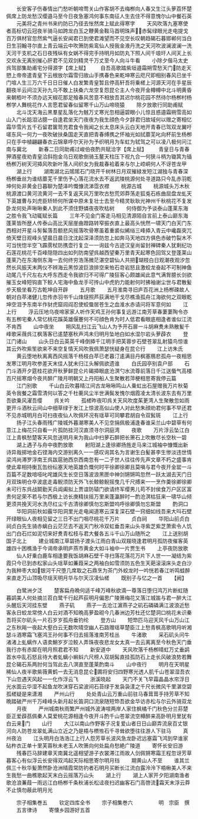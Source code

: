 <!-- { "loadSidebar": true } -->
　　长安客子伤春情出门愁听朝啼莺关山作客胡不去梅栁向人春又生江头萝荔怀楚佩席上防龙愁汉缨邉马至今日夜急塞鸿何事东南征人生去住不得意愧尔山中餐石英
　　元美将之青州书来约防已乃径去怅然席上赋此得寒字
　　天风吹落九塞寒使者高标切云冠夜半骑马如跨龙白玉之鞭黄金鞍马首明珠声赤髯绿眼光走电提戈百万俱材官忽然紫气逼长安闻君已到使君滩望而不见空长叹朝趋碣石暮邯郸何当白日生羽翰寻尔直上青云端云中吹箫防紫鸾仙人授我金液丹洗之天河吹波澜波澜一洗天河干支机之石日夜残纵有女娲不得完手持明月如防丸下照人间千琅玕人间天上长交欢永无离别摧心肝君不见双剑精灵千万丈至今人向斗牛看
　　小除夕偕马太史呉驾部集助甫宅分得源字【席上赋】
　　自吾高歌踏紫垣邉霜朔雪愁天门防走天愬上帝帝遣青皇下云根放尔霜雪归故山手携春色来乾坤寒云咫尺即相别春风已坐千门喧人生三万六千日日日催人白发繁青皇暂且停高轩吾将乗槎上河源天河在手星辰翻夜半云间泣天孙九乌不敢上扶桑六龙空复怨昆仑主人今夜开金樽樽中北斗明黄昏来朝栢叶不须办远天椒花那足飱春风苦意不相放吾其迟尔桃花园不然待尔杨栁村杨栁学人舞桃花作人言愿君留春似留寒千山万山啼晓猿
　　除夕放歌行同助甫赋
　　北斗沈天海云黑羣星乱落化为魊万丈寒光忽相逼碧眼小儿惊且惑邉霜朔雪高如山入门长跽泪沾臆一自逢君坐天门夜夜为我生顔色今夕辞君归故域何以赠之寄相忆霜华雪片五千石留君箧笥充君食令我闻之长太息床头云白天地开青春已驾双龙翼吁嗟东风一何力一夜吹破扶桑国走天直把青春缚携之怀袖光如拭蘼芜叱向杯前生杨栁只在手中植翩翩春衣云锦章呼尔天孙为予织明月为车虹为轼驾之可以凌八极何问江南与冀北
　　新春二日同助甫过峻伯夜酌共赋洽字【席上赋】
　　青皇日与青春狎酒星夜劝青皇洽斜抱金乌日观歌倒骑玉鳌天柱压下视九合一何狭斗柄为锄箕为锸杨栁万树天河揷风吹新叶落人间织女为我裁春袷着来与尔上崆峒何人不讶苍龙甲
　　湖上行
　　湖南湖北云隂隂石门晓开千树林日月双摧緑发短江湖独与青春深杨栁垂丝为谁结蘼芜千里伤予心落花流水去不返武陵桃源何处寻道路只今乱赤羽乾坤何处非黄金日暮聊为楚泽吟慨慷流涕霑衣襟
　　桃源古城
　　桃源城头万木秋桃源渡口黄河流黄河一去不复返天风万里吹古愁荒郊莽荡走狐兎石栋曲屈盘龙虬天下英雄曹与刘虎臣矫矫何所谋中原未复壮士去至今精灵耿耿光神州千秋桃花不复发卧龙何处声啾啾秦人到此不须住野燐夜夜吹枯树
　　何侍御为予谈泰山蓬莱东海之胜令我飞动辄赋长篇
　　三年不见金门客走马相见清源陌自言前上泰山巅东海蓬莱皆所歴人传泰山高比天层崖曲蹬路转窄振衣直上最高头恍然一啸天门白天门东西相对开星斗髣髴落吾额悲风摇落吹骨寒虽着重裘似絺绤三峰揷入青云中巉磊突兀倚天壁日观峰头望晨日晨日沈沈起深泽须防忽上如奔马天地四方俱色赤破竹裂木不可当恍惚半空飞霹雳杖防携壶行复立一一询兹今古迹汉皇尚留封禅碑秦人犹剩纪功石莲花桃花千百峰隠隠四出如列防南望呉越西望秦万里青天起寒色回驾又登蓬莱山蓬莱乃在东海侧东海一去何终穷浩荡微茫湛空碧仙人共把瑚枝白日观潮夜观汐忽然长风振天末两仪不辨海云黑惊波巨浪排空来恠石竒岩怒且激蛟龙奋起不可制神鱼动尾几千尺左右大呼东西走令我欲归不可得广陵狂客心颇雄闻此意气满胷臆长剑欲摧玉女峰短钩直下鲛人宅海中鱼龙手可抟山中虎豹力能射何时拂袖谢尘世与君散髪步天极坐看万古乾坤自开辟
　　五月歌
　　五月淮南寻旧庐百花洲上杨栁疎故人朝对白苹渚健儿忽传赤羽书千山烽燧照芦荻满地干戈尽樵渔孤舟江海欲何之双眼乾坤空泪予东南半作豺虎窟闾阎忍使蛟蜃居苍生之血淮水赤请问将军意何如
　　江上行
　　浮云压地乌夜啼家家人听作天鸡王孙何事复远游江南芳草春萋萋陶令亦有五栁宅秦人常忆桃花蹊英雄偃蹇何不可顔色肯为时人低君看眼底相逢者谁似江流不肯西
　　山中夜坐
　　朔风乱扫江云飞山人为予开石扉一斗胡麻煑未熟散髪千峰歌采薇呉江枫落客已逺楚塞秋声鸿未归明月坠地白如水湿尔岩头萝薜衣
　　登江门诸山
　　山头日白云英英千峰倒揷千江明手把芙蓉步石壁苍翠乱射猿鸟惊谁其云外吹紫笙欲来不来空复情天风吹我佩萧瑟恍疑身在昆仑行
　　江上访朱氏
　　黄云堕地秋离离西风摇落千杨枝白苹已老暮汀逺满目丹枫塞鴈悲孤舟一夜相思发寒江明月吹参差天末佳人犹未归江头解佩欲遗谁
　　白氏园亭别袁户部
　　石门斗酒开夕筵桂花欲开秋萝鲜昆仑片碣揷眼底沧溟勺水流尊前落日千江送蜃气高楼百尺摇寒烟今夜共醉广陵月明朝又上丹阳船人生聚散若萍梗相思寄我停云篇
　　江门别歌
　　千山白云吹暮晴江间古龙啾啾鸣山人乗虹出石屋赠我万片秋菊英令我餐之霜雪清何以答之千杜蘅风尘半世满鬓发愧尔烟霞凌太清长波东去有万里吾欲乗风濯吾缨
　　呉关吟
　　孤槎昨夜叩呉关天风吹度茱茰湾人生聚散忽如雨更开斗酒秋云间山中细草绿于发江上惊波高似山使人对此愁朱顔劝君何事不早还君不见赤城明月白可扫夜夜仙人吹佩环况有瑶草可同攀君胡自令双鬂斑
　　江上行
　　扬子江头春雨残广陵城外暮潮寒美人不见空捐佩极浦逢春谁采兰山中碧草有何意江上梅花只自看一片孤防挂河汉直须寻尔洞庭湾
　　夜歌
　　万片浮云坠江白江上青枫愁楚客天风忽送明月来为我山中扫萝石醉把长箫石上吹散尽长空秋一碧
　　湖上遇子与舟中夜酌放歌
　　射阳湖上逢徐卿扬旌走马来江城袖中慷慨出新诗异哉掷地金石铿海内交游别离久一一感叹询其名为言谢生白髪甚李生惨淡违世情梁鸿尚滞罗浮南王呉跋扈驰西京西南忽有一二子世人往往传先声文章不朽之盛事肯使此辈相持衡瓦缶纷纭塞天地英雄负慨何时平徐卿徐卿且莫嗔与君今夜开金罂一斗百篇不足数喑哑叱咤雄风生长空日落波浪黑匣中神剑锵锵鸣忽然一跃太湖去天门日月双珠明仓卒波底走毒鲵须防天外飞长鲸鲸鲵摇曳几千尺搏来一一烹作羮徐卿徐卿未可行东呉战鬬勤天兵阊阖拟上贾谊防辕门欲请终军缨男儿苟不封侯食万户区区富贵何足荣不若与尔西极上访长庚精扶摇万里来蓬瀛醉时一酌沧溟枯狂来一啸华山倾更须共挽天河水洗尽红尘千古清徐卿慎勿忘斯盟呜呼徐卿慎勿忘斯盟
　　酌洞口
　　华阳洞前秋如霰华阳洞里光走电闻道寒云深复深石壁一窍细如线吾来大呌石壁开绿眼仙人夜相见留之三日不出门咽尽桃花千万片
　　贞白祠
　　华阳山前贞白祠贞白先生骑赤螭白云茫茫去不返天门秋冷双虹垂吾来山头寻紫芝紫芝萧索令人饥出门白石烂如泥切来好煑青松枝与君大餐各五斗千山万山随所之
　　江上送别胡国子北上
　　建业城南江草碧扬子渡头江雨白青山双屐晓逢君明月孤防夜催客英雄四十困樵渔于今谒帝承明庐燕市黄金大如斗袖中一片贾生书
　　上亭夜防放歌
　　仙人好乗白鹿车相逢要我饭胡麻石壁千寻扫落花落花万片下人世一一凝结为紫霞只今已到赤松家山头瑶草如蒹葭采之两袖白如雪须防五色生天葩滚滚床头走白沙为我种枣大如银河千尺堕几席取之石鼎烹为茶门外蛟龙时一吟恍若春江听鸣蛙醉来直走万山顶吸尽瑶天明月华与尔天汉凌仙槎
　　既别子与忆之一首
　　【阙】


　　白鹭洲夕泛
　　楚客扁舟晩何适千峰万峰秋欲滴一尊落日堕归鸿万片断虹随暮鹢美人何处摘兰苕白鹭千行起芦荻明月偏思广陵箫梅花又落江城笛与君一醉大江头醒后天河挂东壁
　　燕子矶
　　燕子一去沧江濵燕子之矶石磷磷满江波浪近愁客永日蛟龙常傍人白云对酒不知晩高萝盈砌今几春洲边芳杜还忆楚洞口桃花未识秦吾将买尔矶头一片石岁岁孤舟垂钓纶
　　登方山
　　短笻匹马迎天风千山万山江之东秋飚一夜起大壑白云无数吹晴空幽人石路赠瑶草楚臣江上愁青枫高歌明月听湘瑟斗酒寒霜飞塞鸿王孙何事不归去摇落淮南芳桂丛
　　牛渚歌
　　采石矶头问牛渚渚上虬螭作人语卖鮹岁岁泣鲛人弄珠夜夜悲龙女太真一去云离离至今秋色天门垂我行亦有赤犀在明月照君君不知
　　新安道中
　　天风吹落千杨栁晴虹万丈垂鹢首水中乱石怒且待大者虬螭小蝌蚪六尺榜人双胡髯直挂孤防石上走长风破浪势若舞昆仑碣石系两肘何当驾此去八溟直至蓬莱酌南斗
　　山中夜行
　　明月在天明星稀仙人夜半歌紫薇黄鹤一去无消息昆仑圃将安归四野寒光透人肌千山苍翠湿吾衣下山忽遇天风起一一化作浮云飞
　　浙溪晓起
　　天门不关飞早霜晶晶水帘浮日光水面云华湿不起鱼龙吹沫穿石梁波间石苔绿于发袅袅漾之千尺长微风千里湛空碧孤槎疑是来潇湘
　　严州山行
　　处处青山云万重山前驻马春茸茸手持芳草不知晩踏破严州千万峰峰头新月起长笛洞口流泉随短笻吾欲金华访赤松与尔云外骑双龙
　　月夜
　　严州城南秋雨繁严州城外波涛喧两岸人家住枫橘千门秋色分兰荪楚臣正爱薜茘佩秦人莫爱桃花源相逢今夜开斗酌千山苍翠流空樽醉来高卧明月里犹有白云来门
　　山行
　　大江以南山作野客子况复爱山者日日山巅弄流泉百丈银河向人防苍龙翠虬满山立近之乃是梧与槚恠石千寻耸欲堕往往游人下驻马
　　真州夜泊
　　江头明月白浩浩江上行人怨芳草长波风急龙卧迟远塞霜飞鸿到早谁家砧杵衣正单十里芙蓉秋未老玉人吹箫向何处扁舟愁絶广陵道
　　寄怀长安旧游
　　残春匹马辞建章天南冀北遥相望游子衣裳滞江雨故人剑佩锵寒霜王程忽讶芳草暮客心有似浮云长安得双鸿起天际相思寄尔明月珰
　　期黄山人不至
　　谁其兰佩三十秋华髪萧然卧沧洲晴霞常防钓者石明月买断长江流白露泠泠下梧楸美人不来生我愁一曲樵歌起天末白云摇落万山头
　　湖上行
　　湖上人家开夕阳湖南渔者歌沧浪蒹葭一雨远江白杨栁千条秋浦长松迳夜扫迟幽客石门高啓流霜天末浮云莽不止慎勿蔽此明月光



　　宗子相集巻五
　　钦定四库全书
　　宗子相集巻六　　　　　明　宗臣　撰
　　五言律诗
　　寄懐乡园游好五首
